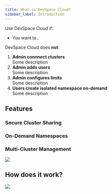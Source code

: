 ```yaml
---
title: What is DevSpace Cloud?
sidebar_label: Introduction
---
```


Use DevSpace Cloud if:
- You want to..

DevSpace Cloud does **not**:

1. **Admin connnect clusters**  
    Some description
2. **Admin adds users**  
    Some description
3. **Admin configures limits**  
    Some description
4. **Users create isolated namespace on-demand**  
    Some description

## Features

### Secure Cluster Sharing

### On-Demand Namespaces

### Multi-Cluster Management

<img src="../img/cluster-compatibility.png" />

## How does it work?


<img src="../img/workflow-devspace-cloud.png" />